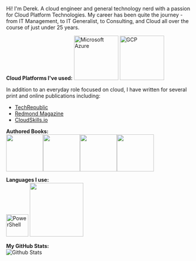 Hi! I'm Derek.  A cloud engineer and general technology nerd with a passion for Cloud Platform Technologies. My career has been quite the journey - from IT Management, to IT Generalist, to Consulting, and Cloud all over the course of just under 25 years. 

**Cloud Platforms I've used:**
<img src="https://cdn-images-1.medium.com/max/640/1*6et9YS9bNbTN9qYsdjB0dw@2x.png" width="120" alt="Microsoft Azure">
<img src="https://www.gstatic.com/devrel-devsite/prod/v361636fe9adc09a35d4071cab3bc6a613653d01c6fde907d9b5c606946d81263/cloud/images/cloud-logo.svg" width="120" alt="GCP">



In addition to an everyday role focused on cloud, I have written for several print and online publications including:
 
- [TechRepublic](https://www.techrepublic.com)
- [Redmond Magazine](https://www.redmondmag.com)
- [CloudSkills.io](https://cloudskills.io)

**Authored Books:**<br>
<img src="https://images-na.ssl-images-amazon.com/images/I/81QsRU1BaQL.SR160,240_BG243,243,243.jpg" height="100"><img src="https://images-na.ssl-images-amazon.com/images/I/51C8cPHJP6L.SR160,240_BG243,243,243.jpg" height="100"><img src="https://images-na.ssl-images-amazon.com/images/I/614rx5XGizL.SR160,240_BG243,243,243.jpg" height="100"><img src="https://images-na.ssl-images-amazon.com/images/I/71Jpv2u27aL.SR160,240_BG243,243,243.jpg" height="100"> 

**Languages I use:**<br>
<img src="https://camo.githubusercontent.com/e20e2165acfe2a7025d288c1965f0eb54891573b1ff6865f2430c686f795be5b/68747470733a2f2f75706c6f61642e77696b696d656469612e6f72672f77696b6970656469612f636f6d6d6f6e732f322f32662f506f7765725368656c6c5f352e305f69636f6e2e706e67" width="60" height="60" alt="PowerShell"> <img src="https://miro.medium.com/max/918/1*o9lhBmG8De8uBRpotLGyDA.png" width="145">


**My GitHub Stats:**<br>
![Github Stats](https://github-readme-stats.vercel.app/api?username=derekschauland&show_icons=true&count_private=true)

